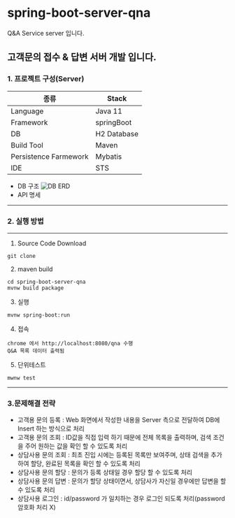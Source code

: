 # spring-boot-server-qna
Q&A Service server 입니다.

## 고객문의 접수 & 답변 서버 개발 입니다.

### 1. 프로젝트 구성(Server)

종류|Stack|
--|--|
 |Language | Java 11 |
 |Framework | springBoot |
 |DB | H2 Database|
 |Build Tool | Maven
 |Persistence Farmework | Mybatis | 
 | IDE | STS

* DB 구조
![DB ERD](https://user-images.githubusercontent.com/31990955/167288350-c0db65d1-4c90-4cf5-b1fa-72bbeeb17b58.jpg)
* API 명세

---
### 2. 실행 방법
---

1. Source Code Download
```
git clone 
```
2. maven build
```
cd spring-boot-server-qna
mvnw build package
```
3. 실행
```
mvnw spring-boot:run
```
4. 접속
```
chrome 에서 http://localhost:8080/qna 수행
Q&A 목록 데이터 출력됨
```
5. 단위테스트
```
mwnw test
```
---

### 3.문제해결 전략

* 고객용 문의 등록 : Web 화면에서 작성한 내용을 Server 측으로 전달하여 DB에 Insert 하는 방식으로 처리
* 고객용 문의 조회 : ID값을 직접 입력 하기 때문에 전체 목록을 출력하며, 검색 조건을 주어 원하는 값을 확인 할 수 있도록 처리
* 상담사용 문의 조회 : 최초 진입 시에는 등록된 목록만 보여주며, 상태 검색을 추가하여 할당, 완료된 목록을 확인 할 수 있도록 처리
* 상담사용 문의 할당 : 문의가 등록 상태일 경우 할당 할 수 있도록 처리
* 상담사용 문의 답변 : 문의가 할당 상태이면서, 상담사가 자신일 경우에만 답변을 할 수 있도록 처리
* 상담사용 로그인 : id/password 가 일치하는 경우 로그인 되도록 처리(password 암호화 처리 X)
